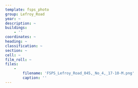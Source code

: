 ```yaml
---
template: fsps_photo
group: Lefroy_Road
year: ~
description: ~
buildings:
    - ''
coordinates: ~
heading: ~
classification: ~
section: ~
cell: ~
film_roll: ~
files:
    -
        filename: 'FSPS_Lefroy_Road_045,_No_4,_17-10-M.png'
        caption: ''
---
```

